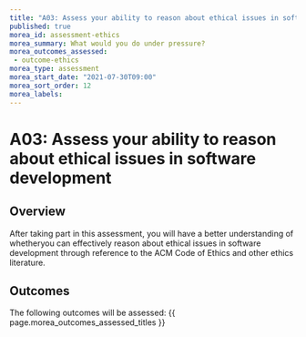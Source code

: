 ```yaml
---
title: "A03: Assess your ability to reason about ethical issues in software development"
published: true
morea_id: assessment-ethics
morea_summary: What would you do under pressure?
morea_outcomes_assessed:
 - outcome-ethics
morea_type: assessment
morea_start_date: "2021-07-30T09:00"
morea_sort_order: 12
morea_labels:
---
```


# A03: Assess your ability to reason about ethical issues in software development

## Overview

After taking part in this assessment, you will have a better understanding of whetheryou can effectively reason about ethical issues in software development through reference to the ACM Code of Ethics and other ethics literature.

## Outcomes

The following outcomes will be assessed: {{ page.morea_outcomes_assessed_titles }}
